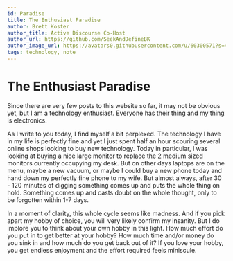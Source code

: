 ```yaml
---
id: Paradise
title: The Enthusiast Paradise
author: Brett Koster
author_title: Active Discourse Co-Host
author_url: https://github.com/SeekAndDefineBK
author_image_url: https://avatars0.githubusercontent.com/u/60300571?s=460&v=4
tags: technology, note
---
```


# The Enthusiast Paradise

Since there are very few posts to this website so far, it may not be obvious yet, but I am a technology enthusiast. Everyone has their thing and my thing is electronics. 

As I write to you today, I find myself a bit perplexed. The technology I have in my life is perfectly fine and yet I just spent half an hour scouring several online shops looking to buy new technology. Today in particular, I was looking at buying a nice large monitor to replace the 2 medium sized monitors currently occupying my desk. But on other days laptops are on the menu, maybe a new vacuum, or maybe I could buy a new phone today and hand down my perfectly fine phone to my wife. But almost always, after 30 - 120 minutes of digging something comes up and puts the whole thing on hold. Something comes up and casts doubt on the whole thought, only to be forgotten within 1-7 days. 

In a moment of clarity, this whole cycle seems like madness. And if you pick apart my hobby of choice, you will very likely confirm my insanity. But I do implore you to think about your own hobby in this light. How much effort do you put in to get better at your hobby? How much time and/or money do you sink in and how much do you get back out of it? If you love your hobby, you get endless enjoyment and the effort required feels miniscule. 

